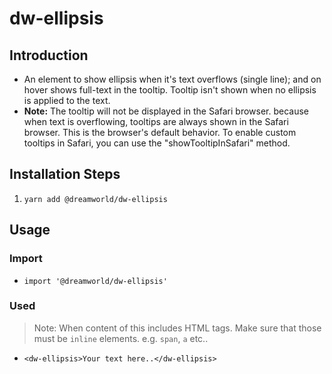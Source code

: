 # dw-ellipsis
## Introduction
- An element to show ellipsis when it's text overflows (single line); and on hover shows full-text in the tooltip. Tooltip isn't shown when no ellipsis is applied to the text. 
- __Note:__ The tooltip will not be displayed in the Safari browser. because when text is overflowing, tooltips are always shown in the Safari browser. This is the browser's default behavior. To enable custom tooltips in Safari, you can use the "showTooltipInSafari" method.

## Installation Steps
1. `yarn add @dreamworld/dw-ellipsis`

## Usage
### Import
- `import '@dreamworld/dw-ellipsis'`

### Used
> Note: When content of this includes HTML tags. Make sure that those must be `inline` elements. e.g. `span`, `a` etc..
- ```
  <dw-ellipsis>Your text here..</dw-ellipsis>
  ```
